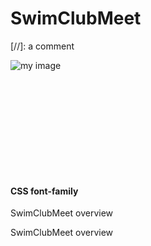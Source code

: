 


# SwimClubMeet

[//]: a comment

![my image](C:\Users\Ben\Documents\GitHub\SCM_SwimClubMeet-R\ASSETS\PNG\filter_alt_off.png)

![css:](C:\Users\Ben\Documents\GitHub\SCM_SwimClubMeet-R\SwimClubMeet.css)


<h4>CSS font-family</h4>

<p> SwimClubMeet overview </p>

<main>
SwimClubMeet overview

</main>





